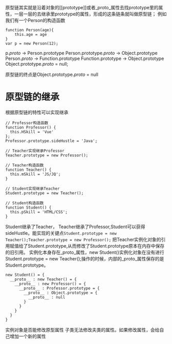 原型链其实就是沿着对象的[[prototype]]或者_proto_属性去找prototype里的属性，一层一层的去继承里prototype的属性，形成的这条链条就叫做原型链；
例如我们有一个Person的构造函数
```
function Person(age){
    this.age = age
}
var p = new Person(12);
```
p._proto_  -> Person.prototype
Person.prototype._proto_ -> Object.prototype
Person._proto_ -> Function.prototype
Function.prototype -> Object.prototype
Object.prototype._proto_ = null;

原型链的终点是Object.prototype._proto_ = null

# 原型链的继承
根据原型链的特性可以实现继承
```
// Professor构造函数
function Professor() { 
  this.HSkill = 'Vue'
};
Professor.prototype.sideHustle = 'Java';

// Teacher实现继承Professor
Teacher.prototype = new Professor();

// Teacher构造函数
function Teacher() {
  this.mSkill = 'JS/JQ';
}

// Student实现继承Teacher
Student.prototype = new Teacher();

// Student构造函数
function Student() {
  this.pSkill = 'HTML/CSS';
}
```
Student继承了Teacher， Teacher继承了Professor,Student可以获得sideHustle。能实现的关键点```Student.prototype = new Teacher();Teacher.prototype = new Professor();```
把Teacher实例化对象的引用赋值给了Student.prototype,从而修改了Student.prototype原本在内存中保存的旧引用。
实例化本身存在_proto_属性，new Student()实例化对象在没有进行Student.prototype = new Teacher();操作的时候，内部的_proto_属性保存的是Student.prototype。
```
new Student() = {
  __proto__ : new Teacher() = {
    __proto__ : new Professor() = {
      __proto__ : Professor.prototype = {
        __proto__ : Object.prototype = {
          __proto__ : null
        }
      }
    }
  }
}
```

实例对象是否能修改原型属性
子类无法修改夫类的属性。如果修改属性，会给自己增加一个新的属性